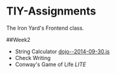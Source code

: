 TIY-Assignments
===============

The Iron Yard's Frontend class.


##Week2
- String Calculator [dojo--2014-09-30.js](https://github.com/fab9/TIY-Assignments/blob/06--Coding-Dojo/dojo--2014-09-30.js)
- Check Writing
- Conway's Game of Life _LITE_

